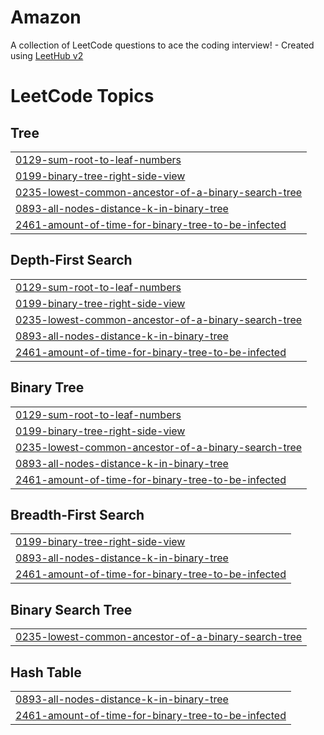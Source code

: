 # Amazon
A collection of LeetCode questions to ace the coding interview! - Created using [LeetHub v2](https://github.com/arunbhardwaj/LeetHub-2.0)

<!---LeetCode Topics Start-->
# LeetCode Topics
## Tree
|  |
| ------- |
| [0129-sum-root-to-leaf-numbers](https://github.com/oceanja/Amazon/tree/master/0129-sum-root-to-leaf-numbers) |
| [0199-binary-tree-right-side-view](https://github.com/oceanja/Amazon/tree/master/0199-binary-tree-right-side-view) |
| [0235-lowest-common-ancestor-of-a-binary-search-tree](https://github.com/oceanja/Amazon/tree/master/0235-lowest-common-ancestor-of-a-binary-search-tree) |
| [0893-all-nodes-distance-k-in-binary-tree](https://github.com/oceanja/Amazon/tree/master/0893-all-nodes-distance-k-in-binary-tree) |
| [2461-amount-of-time-for-binary-tree-to-be-infected](https://github.com/oceanja/Amazon/tree/master/2461-amount-of-time-for-binary-tree-to-be-infected) |
## Depth-First Search
|  |
| ------- |
| [0129-sum-root-to-leaf-numbers](https://github.com/oceanja/Amazon/tree/master/0129-sum-root-to-leaf-numbers) |
| [0199-binary-tree-right-side-view](https://github.com/oceanja/Amazon/tree/master/0199-binary-tree-right-side-view) |
| [0235-lowest-common-ancestor-of-a-binary-search-tree](https://github.com/oceanja/Amazon/tree/master/0235-lowest-common-ancestor-of-a-binary-search-tree) |
| [0893-all-nodes-distance-k-in-binary-tree](https://github.com/oceanja/Amazon/tree/master/0893-all-nodes-distance-k-in-binary-tree) |
| [2461-amount-of-time-for-binary-tree-to-be-infected](https://github.com/oceanja/Amazon/tree/master/2461-amount-of-time-for-binary-tree-to-be-infected) |
## Binary Tree
|  |
| ------- |
| [0129-sum-root-to-leaf-numbers](https://github.com/oceanja/Amazon/tree/master/0129-sum-root-to-leaf-numbers) |
| [0199-binary-tree-right-side-view](https://github.com/oceanja/Amazon/tree/master/0199-binary-tree-right-side-view) |
| [0235-lowest-common-ancestor-of-a-binary-search-tree](https://github.com/oceanja/Amazon/tree/master/0235-lowest-common-ancestor-of-a-binary-search-tree) |
| [0893-all-nodes-distance-k-in-binary-tree](https://github.com/oceanja/Amazon/tree/master/0893-all-nodes-distance-k-in-binary-tree) |
| [2461-amount-of-time-for-binary-tree-to-be-infected](https://github.com/oceanja/Amazon/tree/master/2461-amount-of-time-for-binary-tree-to-be-infected) |
## Breadth-First Search
|  |
| ------- |
| [0199-binary-tree-right-side-view](https://github.com/oceanja/Amazon/tree/master/0199-binary-tree-right-side-view) |
| [0893-all-nodes-distance-k-in-binary-tree](https://github.com/oceanja/Amazon/tree/master/0893-all-nodes-distance-k-in-binary-tree) |
| [2461-amount-of-time-for-binary-tree-to-be-infected](https://github.com/oceanja/Amazon/tree/master/2461-amount-of-time-for-binary-tree-to-be-infected) |
## Binary Search Tree
|  |
| ------- |
| [0235-lowest-common-ancestor-of-a-binary-search-tree](https://github.com/oceanja/Amazon/tree/master/0235-lowest-common-ancestor-of-a-binary-search-tree) |
## Hash Table
|  |
| ------- |
| [0893-all-nodes-distance-k-in-binary-tree](https://github.com/oceanja/Amazon/tree/master/0893-all-nodes-distance-k-in-binary-tree) |
| [2461-amount-of-time-for-binary-tree-to-be-infected](https://github.com/oceanja/Amazon/tree/master/2461-amount-of-time-for-binary-tree-to-be-infected) |
<!---LeetCode Topics End-->
